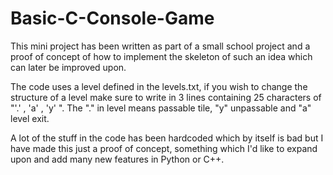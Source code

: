 # Basic-C-Console-Game
This mini project has been written as part of a small school project and a proof of concept of how to implement the skeleton of such an idea which can later be improved upon.

The code uses a level defined in the levels.txt, if you wish to change the structure of a level make sure to write in 3 lines containing 25 characters of "'.' , 'a' , 'y' ".
The "." in level means passable tile, "y" unpassable and "a" level exit.

A lot of the stuff in the code has been hardcoded which by itself is bad but I have made this just a proof of concept, something which I'd like to expand upon and add many new features in Python or C++.
